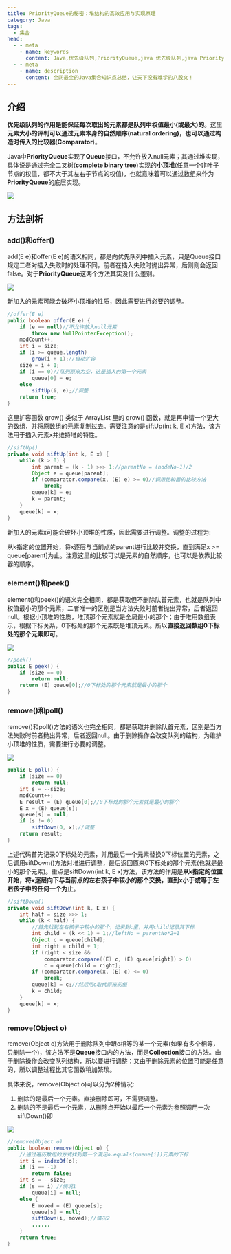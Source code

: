```yaml
---
title: PriorityQueue的秘密：堆结构的高效应用与实现原理
category: Java
tags:
  - 集合
head:
  - - meta
    - name: keywords
      content: Java,优先级队列,PriorityQueue,java 优先级队列,java PriorityQueue, 源码分析, 实现原理
  - - meta
    - name: description
      content: 全网最全的Java集合知识点总结，让天下没有难学的八股文！
---
```






## 介绍

**优先级队列的作用是能保证每次取出的元素都是队列中权值最小(或最大)的**。这里**元素大小的评判可以通过元素本身的自然顺序(natural ordering)，也可以通过构造时传入的比较器**(**Comparator**)。

Java中**PriorityQueue**实现了**Queue**接口，不允许放入null元素；其通过堆实现，具体说是通过完全二叉树(**complete binary tree**)实现的**小顶堆**(任意一个非叶子节点的权值，都不大于其左右子节点的权值)，也就意味着可以通过数组来作为**PriorityQueue**的底层实现。

![](https://seven97-blog.oss-cn-hangzhou.aliyuncs.com/imgs/202404250853729.jpg)

## 方法剖析

### add()和offer()

add(E e)和offer(E e)的语义相同，都是向优先队列中插入元素，只是Queue接口规定二者对插入失败时的处理不同，前者在插入失败时抛出异常，后则则会返回false。对于**PriorityQueue**这两个方法其实没什么差别。

![](https://seven97-blog.oss-cn-hangzhou.aliyuncs.com/imgs/202404250853736.jpg)

新加入的元素可能会破坏小顶堆的性质，因此需要进行必要的调整。

```java
//offer(E e)
public boolean offer(E e) {
    if (e == null)//不允许放入null元素
        throw new NullPointerException();
    modCount++;
    int i = size;
    if (i >= queue.length)
        grow(i + 1);//自动扩容
    size = i + 1;
    if (i == 0)//队列原来为空，这是插入的第一个元素
        queue[0] = e;
    else
        siftUp(i, e);//调整
    return true;
}
```

这里扩容函数 grow() 类似于 ArrayList 里的 grow() 函数，就是再申请一个更大的数组，并将原数组的元素复制过去。需要注意的是siftUp(int k, E x)方法，该方法用于插入元素x并维持堆的特性。

```java
//siftUp()
private void siftUp(int k, E x) {
    while (k > 0) {
        int parent = (k - 1) >>> 1;//parentNo = (nodeNo-1)/2
        Object e = queue[parent];
        if (comparator.compare(x, (E) e) >= 0)//调用比较器的比较方法
            break;
        queue[k] = e;
        k = parent;
    }
    queue[k] = x;
}
```

新加入的元素x可能会破坏小顶堆的性质，因此需要进行调整。调整的过程为:

从k指定的位置开始，将x逐层与当前点的parent进行比较并交换，直到满足x >= queue[parent]为止。注意这里的比较可以是元素的自然顺序，也可以是依靠比较器的顺序。

### element()和peek()

element()和peek()的语义完全相同，都是获取但不删除队首元素，也就是队列中权值最小的那个元素，二者唯一的区别是当方法失败时前者抛出异常，后者返回null。根据小顶堆的性质，堆顶那个元素就是全局最小的那个；由于堆用数组表示，根据下标关系，0下标处的那个元素既是堆顶元素。所以**直接返回数组0下标处的那个元素即可**。

![](https://seven97-blog.oss-cn-hangzhou.aliyuncs.com/imgs/202404250853738.jpg)

 ```java
 //peek()
 public E peek() {
     if (size == 0)
         return null;
     return (E) queue[0];//0下标处的那个元素就是最小的那个
 }
 ```



### remove()和poll()

remove()和poll()方法的语义也完全相同，都是获取并删除队首元素，区别是当方法失败时前者抛出异常，后者返回null。由于删除操作会改变队列的结构，为维护小顶堆的性质，需要进行必要的调整。

![](https://seven97-blog.oss-cn-hangzhou.aliyuncs.com/imgs/202404250853733.jpg)

```java
public E poll() {
    if (size == 0)
        return null;
    int s = --size;
    modCount++;
    E result = (E) queue[0];//0下标处的那个元素就是最小的那个
    E x = (E) queue[s];
    queue[s] = null;
    if (s != 0)
        siftDown(0, x);//调整
    return result;
}
```

上述代码首先记录0下标处的元素，并用最后一个元素替换0下标位置的元素，之后调用siftDown()方法对堆进行调整，最后返回原来0下标处的那个元素(也就是最小的那个元素)。重点是siftDown(int k, E x)方法，该方法的作用是**从k指定的位置开始，将x逐层向下与当前点的左右孩子中较小的那个交换，直到x小于或等于左右孩子中的任何一个为止**。

```java
//siftDown()
private void siftDown(int k, E x) {
    int half = size >>> 1;
    while (k < half) {
        //首先找到左右孩子中较小的那个，记录到c里，并用child记录其下标
        int child = (k << 1) + 1;//leftNo = parentNo*2+1
        Object c = queue[child];
        int right = child + 1;
        if (right < size &&
            comparator.compare((E) c, (E) queue[right]) > 0)
            c = queue[child = right];
        if (comparator.compare(x, (E) c) <= 0)
            break;
        queue[k] = c;//然后用c取代原来的值
        k = child;
    }
    queue[k] = x;
}
```



### remove(Object o)

remove(Object o)方法用于删除队列中跟o相等的某一个元素(如果有多个相等，只删除一个)，该方法不是**Queue**接口内的方法，而是**Collection**接口的方法。由于删除操作会改变队列结构，所以要进行调整；又由于删除元素的位置可能是任意的，所以调整过程比其它函数稍加繁琐。

具体来说，remove(Object o)可以分为2种情况: 

1. 删除的是最后一个元素。直接删除即可，不需要调整。
2. 删除的不是最后一个元素，从删除点开始以最后一个元素为参照调用一次siftDown()即

![](https://seven97-blog.oss-cn-hangzhou.aliyuncs.com/imgs/202404250853745.jpg)

 

```java
//remove(Object o)
public boolean remove(Object o) {
    //通过遍历数组的方式找到第一个满足o.equals(queue[i])元素的下标
    int i = indexOf(o);
    if (i == -1)
        return false;
    int s = --size;
    if (s == i) //情况1
        queue[i] = null;
    else {
        E moved = (E) queue[s];
        queue[s] = null;
        siftDown(i, moved);//情况2
        ......
    }
    return true;
}
```



  <!-- @include: @article-footer.snippet.md -->     

